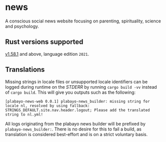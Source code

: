 # news

A conscious social news website focusing on parenting, spirituality, science and psychology.

## Rust versions supported

[v1.58.1](https://blog.rust-lang.org/2022/01/20/Rust-1.58.1.html) and above,
language edition `2021`.

## Translations

Missing strings in locale files or unsupported locale identifiers can be logged during runtime on the _STDERR_
by running `cargo build -vv` instead of `cargo build`. This will give you outputs such as the following:

```
[plabayo-news-web 0.0.1] plabayo-news_builder: missing string for locale nl, resolved by using fallback: STRINGS_DEFAULT.site.nav.header.logout; Please add the translated string to nl.yml!
```

All logs originating from the plabayo news builder will be prefixed by `plabayo-news_builder:`.
There is no desire for this to fail a build, as translation is considered best-effort
and is on a strict voluntary basis.
